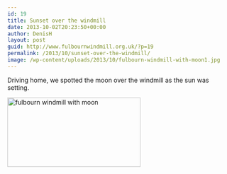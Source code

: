 ```yaml
---
id: 19
title: Sunset over the windmill
date: 2013-10-02T20:23:50+00:00
author: DenisH
layout: post
guid: http://www.fulbournwindmill.org.uk/?p=19
permalink: /2013/10/sunset-over-the-windmill/
image: /wp-content/uploads/2013/10/fulbourn-windmill-with-moon1.jpg
---
```

Driving home, we spotted the moon over the windmill as the sun was setting.

[<img class="alignnone size-medium wp-image-22" alt="fulbourn windmill with moon" src="http://www.fulbournwindmill.org.uk/wp-content/uploads/2013/10/fulbourn-windmill-with-moon1-300x157.jpg" width="300" height="157" srcset="http://www.fulbournwindmill.org.uk/wp-content/uploads/2013/10/fulbourn-windmill-with-moon1-300x157.jpg 300w, http://www.fulbournwindmill.org.uk/wp-content/uploads/2013/10/fulbourn-windmill-with-moon1-1024x536.jpg 1024w, http://www.fulbournwindmill.org.uk/wp-content/uploads/2013/10/fulbourn-windmill-with-moon1.jpg 1366w" sizes="(max-width: 300px) 100vw, 300px" />](http://www.fulbournwindmill.org.uk/wp-content/uploads/2013/10/fulbourn-windmill-with-moon1.jpg)